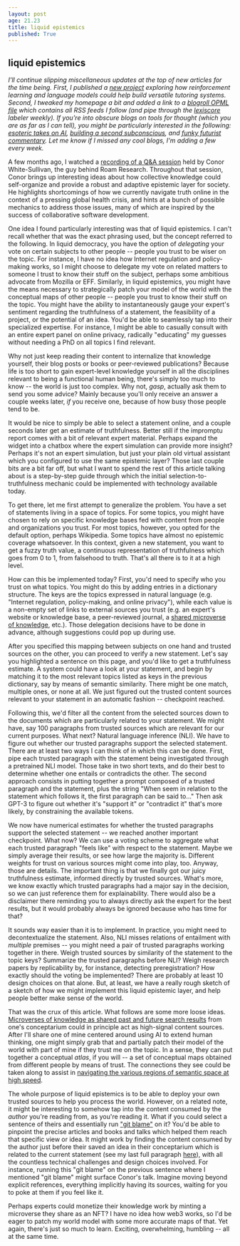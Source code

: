 ```yaml
---
layout: post
age: 21.23
title: liquid epistemics
published: True
---
```


## liquid epistemics

_I'll continue slipping miscellaneous updates at the top of new articles for the time being. First, I published a [new project](/thoughtware/oneironomicon) exploring how reinforcement learning and language models could help build versatile tutoring systems. Second, I tweaked my homepage a bit and added a link to a [blogroll OPML file](/blogroll.opml) which contains all RSS feeds I follow (and pipe through the [lexiscore](/thoughtware/lexiscore) labeler weekly). If you're into obscure blogs on tools for thought (which you are as far as I can tell), you might be particularly interested in the following: [esoteric takes on AI](https://evjang.com/), [building a second subconscious](https://subconscious.substack.com/), and [funky futurist commentary](https://www.drorpoleg.com/). Let me know if I missed any cool blogs, I'm adding a few every week._

A few months ago, I watched a [recording of a Q&A session](https://www.loom.com/share/53eb0b93b2444ef899c2c48a37317cd1) held by Conor White-Sullivan, the guy behind Roam Research. Throughout that session, Conor brings up interesting ideas about how collective knowledge could self-organize and provide a robust and adaptive epistemic layer for society. He highlights shortcomings of how we currently navigate truth online in the context of a pressing global health crisis, and hints at a bunch of possible mechanics to address those issues, many of which are inspired by the success of collaborative software development.

One idea I found particularly interesting was that of liquid epistemics. I can't recall whether that was the exact phrasing used, but the concept referred to the following. In liquid democracy, you have the option of _delegating_ your vote on certain subjects to other people -- people you trust to be wiser on the topic. For instance, I have no idea how Internet regulation and policy-making works, so I might choose to delegate my vote on related matters to someone I trust to know their stuff on the subject, perhaps some ambitious advocate from Mozilla or EFF. Similarly, in liquid epistemics, you might have the means necessary to strategically patch your model of the world with the conceptual maps of other people -- people you trust to know their stuff on the topic. You might have the ability to instantaneously gauge your expert's sentiment regarding the truthfulness of a statement, the feasibility of a project, or the potential of an idea. You'd be able to seamlessly tap into their specialized expertise. For instance, I might be able to casually consult with an entire expert panel on online privacy, radically "educating" my guesses without needing a PhD on all topics I find relevant.

Why not just keep reading their content to internalize that knowledge yourself, their blog posts or books or peer-reviewed publications? Because life is too short to gain expert-level knowledge yourself in all the disciplines relevant to being a functional human being, there's simply too much to know -- the world is just too complex. Why not, _gasp_, actually ask them to send you some advice? Mainly because you'll only receive an answer a couple weeks later, _if_ you receive one, because of how busy those people tend to be.

It would be nice to simply be able to select a statement online, and a couple seconds later get an estimate of truthfulness. Better still if the impromptu report comes with a bit of relevant expert material. Perhaps expand the widget into a chatbox where the expert simulation can provide more insight? Perhaps it's not an expert simulation, but just your plain old virtual assistant which you configured to use the same epistemic layer? Those last couple bits are a bit far off, but what I want to spend the rest of this article talking about is a step-by-step guide through which the initial selection-to-truthfulness mechanic could be implemented with technology available today.

To get there, let me first attempt to generalize the problem. You have a set of statements living in a space of topics. For some topics, you might have chosen to rely on specific knowledge bases fed with content from people and organizations you trust. For most topics, however, you opted for the default option, perhaps Wikipedia. Some topics have almost no epistemic coverage whatsoever. In this context, given a new statement, you want to get a fuzzy truth value, a continuous representation of truthfulness which goes from 0 to 1, from falsehood to truth. That's all there is to it at a high level.

How can this be implemented today? First, you'd need to specify who you trust on what topics. You might do this by adding entries in a dictionary structure. The keys are the topics expressed in natural language (e.g. "Internet regulation, policy-making, and online privacy"), while each value is a non-empty set of links to external sources you trust (e.g. an expert's website or knowledge base, a peer-reviewed journal, a [shared microverse of knowledge](/reflections/sharing-searches), etc.). Those delegation decisions have to be done in advance, although suggestions could pop up during use.

After you specified this mapping between subjects on one hand and trusted sources on the other, you can proceed to verify a new statement. Let's say you highlighted a sentence on this page, and you'd like to get a truthfulness estimate. A system could have a look at your statement, and begin by matching it to the most relevant topics listed as keys in the previous dictionary, say by means of semantic similarity. There might be one match, multiple ones, or none at all. We just figured out the trusted content sources relevant to your statement in an automatic fashion -- checkpoint reached.

Following this, we'd filter all the content from the selected sources down to the documents which are particularly related to your statement. We might have, say 100 paragraphs from trusted sources which are relevant for our current purposes. What next? Natural language inference (NLI). We have to figure out whether our trusted paragraphs support the selected statement. There are at least two ways I can think of in which this can be done. First, pipe each trusted paragraph with the statement being investigated through a pretrained NLI model. Those take in two short texts, and do their best to determine whether one entails or contradicts the other. The second approach consists in putting together a prompt composed of a trusted paragraph and the statement, plus the string "When seem in relation to the statement which follows it, the first paragraph can be said to..." Then ask GPT-3 to figure out whether it's "support it" or "contradict it" that's more likely, by constraining the available tokens.

We now have numerical estimates for whether the trusted paragraphs support the selected statement -- we reached another important checkpoint. What now? We can use a voting scheme to aggregate what each trusted paragraph "feels like" with respect to the statement. Maybe we simply average their results, or see how large the majority is. Different weights for trust on various sources might come into play, too. Anyway, those are details. The important thing is that we finally got our juicy truthfulness estimate, informed directly by trusted sources. What's more, we know exactly which trusted paragraphs had a major say in the decision, so we can just reference them for explainability. There would also be a disclaimer there reminding you to always directly ask the expert for the best results, but it would probably always be ignored because who has time for that?

It sounds way easier than it is to implement. In practice, you might need to decontextualize the statement. Also, NLI misses relations of entailment with _multiple_ premises -- you might need a pair of trusted paragraphs working together in there. Weigh trusted sources by similarity of the statement to the topic keys? Summarize the trusted paragraphs before NLI? Weigh research papers by replicability by, for instance, detecting preregistration? How exactly should the voting be implemented? There are probably at least 10 design choices on that alone. But, at least, we have a really rough sketch of a sketch of how we might implement this liquid epistemic layer, and help people better make sense of the world.

That was the crux of this article. What follows are some more loose ideas. [Microverses of knowledge as shared past and future search results](/reflections/sharing-searches) from one's conceptarium could in principle act as high-signal content sources. After I'll share one of mine centered around using AI to extend human thinking, one might simply grab that and partially patch their model of the world with part of mine if they trust me on the topic. In a sense, they can put together a conceptual _atlas_, if you will -- a set of conceptual maps obtained from different people by means of trust. The connections they see could be taken along to assist in [navigating the various regions of semantic space at high speed](/reflections/of-graphs-and-spaces).

The whole purpose of liquid epistemics is to be able to deploy your own trusted sources to help you process the world. However, on a related note, it might be interesting to somehow tap into the content consumed by the _author_ you're reading from, as you're reading it. What if you could select a sentence of theirs and essentially run ["git blame"](https://www.git-scm.com/docs/git-blame) on it? You'd be able to pinpoint the precise articles and books and talks which helped them reach that specific view or idea. It might work by finding the content consumed by the author just before their saved an idea in their conceptarium which is related to the current statement (see my last full paragraph [here](/reflections/expecting-unexpected-ideas)), with all the countless technical challenges and design choices involved. For instance, running this "git blame" on the previous sentence where I mentioned "git blame" might surface Conor's talk. Imagine moving beyond explicit references, everything implicitly having its sources, waiting for you to poke at them if you feel like it.

Perhaps experts could monetize their knowledge work by minting a microverse they share as an NFT? I have no idea how web3 works, so I'd be eager to patch my world model with some more accurate maps of that. Yet again, there's just so much to learn. Exciting, overwhelming, humbling -- all at the same time.
